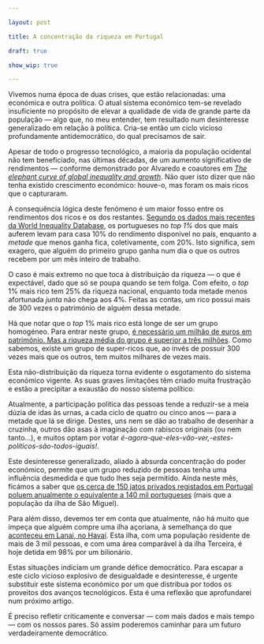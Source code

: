 ```yaml
---

layout: post

title: A concentração da riqueza em Portugal

draft: true

show_wip: true

---
```


Vivemos numa época de duas crises, que estão relacionadas: uma
económica e outra política. O atual sistema económico tem-se revelado
insuficiente no propósito de elevar a qualidade de vida de grande
parte da população — algo que, no meu entender, tem resultado num
desinteresse generalizado em relação à política. Cria-se então um
ciclo vicioso profundamente antidemocrático, do qual precisamos de sair.

Apesar de todo o progresso tecnológico, a maioria da população
ocidental não tem beneficiado, nas últimas décadas, de um
aumento significativo de rendimentos — conforme demonstrado por
Alvaredo e coautores em [_The elephant curve of global inequality and
growth_](https://eml.berkeley.edu/~saez/ACPSZ2018WIDWP.pdf). Não quer
isto dizer que não tenha existido crescimento económico: houve-o,
mas foram os mais ricos que o capturaram.

A consequência lógica deste fenómeno é um maior fosso entre os
rendimentos dos ricos e os dos restantes. [Segundo os dados mais recentes
da World Inequality Database](https://wid.world/country/portugal/),
os portugueses no _top 1%_ dos que mais auferem levam para casa 10%
do rendimento disponível no país, enquanto a _metade_ que menos ganha
fica, coletivamente, com 20%. Isto significa, sem exagero, que alguém
do primeiro grupo ganha num dia o que os outros recebem por um mês
inteiro de trabalho.

O caso é mais extremo no que toca à distribuição da riqueza — o que
é expectável, dado que só se poupa quando se tem folga. Com efeito,
o _top_ 1% mais rico tem 25% da riqueza nacional, enquanto toda metade
menos afortunada _junta_ não chega aos 4%. Feitas as contas, um rico
possui mais de 300 vezes o património de alguém dessa metade.

Há que notar que o _top_ 1% mais rico está longe de ser um grupo
homogéneo. Para entrar neste grupo, [é necessário um milhão de
euros em património. Mas a riqueza média do grupo é superior a três
milhões](https://wid.world/income-comparator/PT/). Como sabemos, existe
um grupo de super-ricos que, ao invés de possuir 300 vezes mais que os
outros, tem muitos milhares de vezes mais.

Esta não-distribuição da riqueza torna evidente o esgotamento do
sistema económico vigente. As suas graves limitações têm criado muita
frustração e estão a precipitar a exaustão do nosso sistema político.

Atualmente, a participação política das pessoas tende a reduzir-se
a meia dúzia de idas às urnas, a cada ciclo de quatro ou cinco
anos — para a metade que lá se dirige. Destes, uns nem se dão ao
trabalho de desenhar a cruzinha, outros dão asas à imaginação
com rabiscos originais (ou nem tanto...), e muitos optam por votar
_é-agora-que-eles-vão-ver,-estes-políticos-são-todos-iguais!_.

Este desinteresse generalizado, aliado à absurda concentração do
poder económico, permite que um grupo reduzido de pessoas tenha
uma influência desmedida e que tudo lhes seja permitido. Ainda
neste mês, ficámos a saber que [os cerca de 150 jatos
privados registados em Portugal poluem anualmente o equivalente a 140 mil
portugueses](https://www.esquerda.net/artigo/emissoes-poluentes-dos-jatos-privados-portugueses-equivalem-de-141-mil-pessoas/93824)
(mais que a população da ilha de São Miguel).

Para além disso, devemos ter em conta que atualmente, não há muito
que impeça que alguém compre uma ilha açoriana, à semelhança do que
[aconteceu em Lanai, no Havaí](https://en.wikipedia.org/wiki/Lanai). Esta
ilha, com uma população residente de mais de 3 mil pessoas, e com
uma área comparável à da ilha Terceira, é hoje detida em 98% por
um bilionário.

Estas situações indiciam um grande défice democrático. Para escapar
a este ciclo vicioso explosivo de desigualdade e desinteresse, é
urgente substituir este sistema económico por um que distribua por
todos os proveitos dos avanços tecnológicos. Esta é uma reflexão
que aprofundarei num próximo artigo.

É preciso refletir criticamente e conversar — com mais dados e mais
tempo — com os nossos pares. Só assim poderemos caminhar para um
futuro verdadeiramente democrático.
